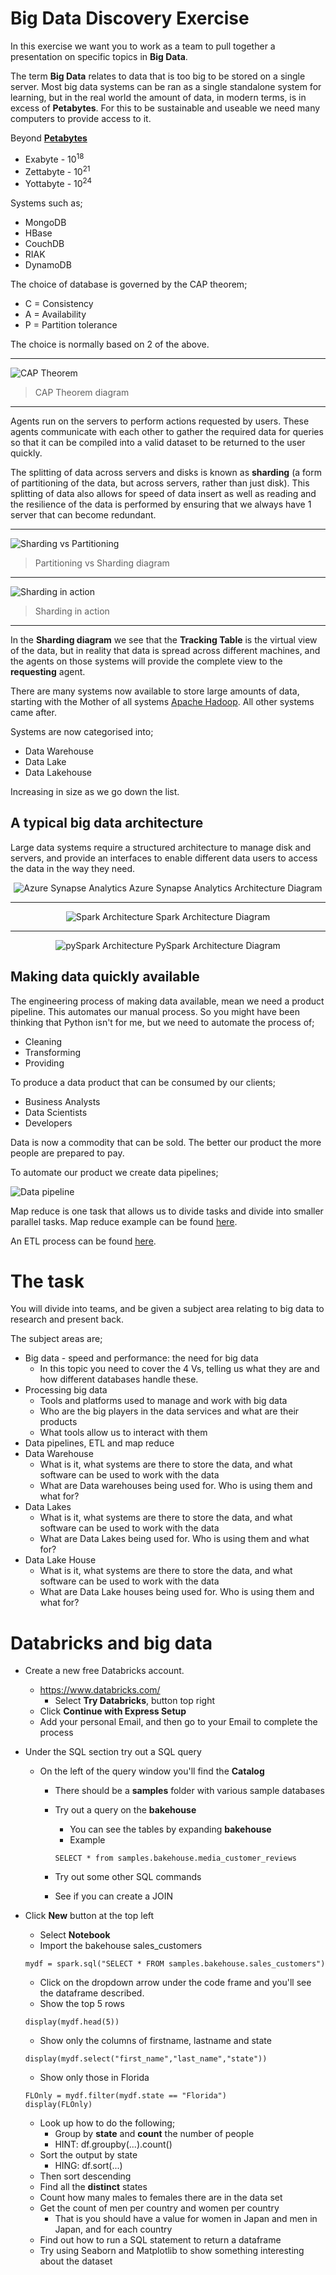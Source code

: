 # Big Data Discovery Exercise

In this exercise we want you to work as a team to pull together a presentation on specific topics in **Big Data**.

The term **Big Data** relates to data that is too big to be stored on a single server.  Most big data systems can be ran as a single standalone system for learning, but in the real world the amount of data, in modern terms, is in excess of **Petabytes**.  For this to be sustainable and useable we need many computers to provide access to it.

Beyond **[Petabytes](https://www.idtech.com/blog/orders-of-magnitude-digital-data)**

* Exabyte - 10<sup>18</sup>
* Zettabyte - 10<sup>21</sup>
* Yottabyte - 10<sup>24</sup>

Systems such as;

* MongoDB
* HBase
* CouchDB
* RIAK
* DynamoDB

The choice of database is governed by the CAP theorem;

* C = Consistency
* A = Availability
* P = Partition tolerance

The choice is normally based on 2 of the above.

---

![CAP Theorem](images/scalability-cap-theorem1.webp)

> CAP Theorem diagram

---

Agents run on the servers to perform actions requested by users.  These agents communicate with each other to gather the required data for queries so that it can be compiled into a valid dataset to be returned to the user quickly.

The splitting of data across servers and disks is known as **sharding** (a form of partitioning of the data, but across servers, rather than just disk).  This splitting of data also allows for speed of data insert as well as reading and the resilience of the data is performed by ensuring that we always have 1 server that can become redundant.

---

![Sharding vs Partitioning](images/sharding_vs_partitioning.png)

> Partitioning vs Sharding diagram

---

![Sharding in action](images/DB-Shard-Pic-1-e1513014455288.png)

> Sharding in action

---

In the **Sharding diagram** we see that the **Tracking Table** is the virtual view of the data, but in reality that data is spread across different machines, and the agents on those systems will provide the complete view to the **requesting** agent.

There are many systems now available to store large amounts of data, starting with the Mother of all systems [Apache Hadoop](https://hadoop.apache.org).  All other systems came after.

Systems are now categorised into;

* Data Warehouse
* Data Lake
* Data Lakehouse

Increasing in size as we go down the list.

## A typical big data architecture

Large data systems require a structured architecture to manage disk and servers, and provide an interfaces to enable different data users to access the data in the way they need.

<center>

![Azure Synapse Analytics](images/cdmutilv2.webp)
Azure Synapse Analytics Architecture Diagram

---

![Spark Architecture](images/sparkArch.png)
Spark Architecture Diagram

---

![pySpark Architecture](images/pySparkArch.png)
PySpark Architecture Diagram
</center>

## Making data quickly available

The engineering process of making data available, mean we need a product pipeline.  This automates our manual process.  So you might have been thinking that Python isn't for me, but we need to automate the process of;

* Cleaning
* Transforming
* Providing

To produce a data product that can be consumed by our clients;

* Business Analysts
* Data Scientists
* Developers

Data is now a commodity that can be sold.  The better our product the more people are prepared to pay.

To automate our product we create data pipelines;

![Data pipeline](images/data-engineering-pipeline-1.png)

Map reduce is one task that allows us to divide tasks and divide into smaller parallel tasks.  Map reduce example can be found [here](../DataEng/README.md).

An ETL process can be found [here](../DataEng/DataEngTask2-ETL.md).

# The task

You will divide into teams, and be given a subject area relating to big data to research and present back.

The subject areas are;

* Big data - speed and performance: the need for big data
    * In this topic you need to cover the 4 Vs, telling us what they are and how different databases handle these.
* Processing big data
    * Tools and platforms used to manage and work with big data
    * Who are the big players in the data services and what are their products
    * What tools allow us to interact with them
* Data pipelines, ETL and map reduce
* Data Warehouse
    * What is it, what systems are there to store the data, and what software can be used to work with the data
    * What are Data warehouses being used for.  Who is using them and what for?
* Data Lakes
    * What is it, what systems are there to store the data, and what software can be used to work with the data
    * What are Data Lakes being used for.  Who is using them and what for?
* Data Lake House
    * What is it, what systems are there to store the data, and what software can be used to work with the data
    * What are Data Lake houses being used for.  Who is using them and what for?


# Databricks and big data

* Create a new free Databricks account.
    * https://www.databricks.com/
        * Select **Try Databricks**, button top right
    * Click **Continue with Express Setup**
    * Add your personal Email, and then go to your Email to complete the process
* Under the SQL section try out a SQL query
    * On the left of the query window you'll find the **Catalog**
        * There should be a **samples** folder with various sample databases
        * Try out a query on the **bakehouse**
            * You can see the tables by expanding **bakehouse**
            * Example

            ```
            SELECT * from samples.bakehouse.media_customer_reviews 
            ```
        * Try out some other SQL commands
        * See if you can create a JOIN
* Click **New** button at the top left
    * Select **Notebook**
    * Import the bakehouse sales_customers

    ```
    mydf = spark.sql("SELECT * FROM samples.bakehouse.sales_customers")
    ```

    * Click on the dropdown arrow under the code frame and you'll see the dataframe described.
    * Show the top 5 rows

    ```
    display(mydf.head(5))
    ```

    * Show only the columns of firstname, lastname and state

    ```
    display(mydf.select("first_name","last_name","state"))
    ```

    * Show only those in Florida

    ```
    FLOnly = mydf.filter(mydf.state == "Florida")
    display(FLOnly)
    ```

    * Look up how to do the following;
        * Group by **state** and **count** the number of people
        * HINT: df.groupby(...).count()
    * Sort the output by state
        * HING: df.sort(...)
    * Then sort descending
    * Find all the **distinct** states
    * Count how many males to females there are in the data set
    * Get the count of men per country and women per country
        * That is you should have a value for women in Japan and men in Japan, and for each country
    * Find out how to run a SQL statement to return a dataframe
    * Try using Seaborn and Matplotlib to show something interesting about the dataset